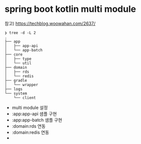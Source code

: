# spring boot kotlin multi module

참고) https://techblog.woowahan.com/2637/

```shell
❯ tree -d -L 2
.
├── app
│   ├── app-api
│   └── app-batch
├── core
│   ├── type
│   └── util
├── domain
│   ├── rds
│   └── redis
├── gradle
│   └── wrapper
├── logs
└── system
    └── client

```

- multi module 설정
- :app:app-api 샘플 구현
- :app:app-batch 샘플 구현
- :domain:rds 연동
- :domain:redis 연동
- 
